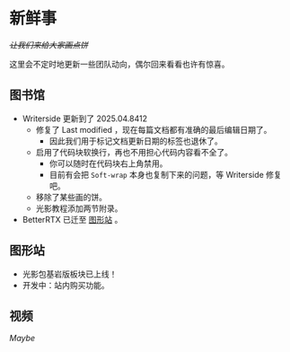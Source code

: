 # 新鲜事

<show-structure depth="0"/>

<tldr>

*~~让我们来给大家画点饼~~*

这里会不定时地更新一些团队动向，偶尔回来看看也许有惊喜。
</tldr>

## 图书馆

- Writerside 更新到了 2025.04.8412
  - 修复了 Last modified ，现在每篇文档都有准确的最后编辑日期了。
    - 因此我们用于标记文档更新日期的标签也退休了。
  - 启用了代码块软换行，再也不用担心代码内容看不全了。
    - 你可以随时在代码块右上角禁用。
    - 目前有会把 `Soft-wrap` 本身也复制下来的问题，等 Writerside 修复吧。
  - 移除了某些画的饼。
  - 光影教程添加两节附录。
- BetterRTX 已迁至 [图形站](https://minegraph.cn/be/shaderpacks/65) 。

## 图形站

- 光影包基岩版板块已上线！
- 开发中：站内购买功能。

## 视频

_Maybe_
